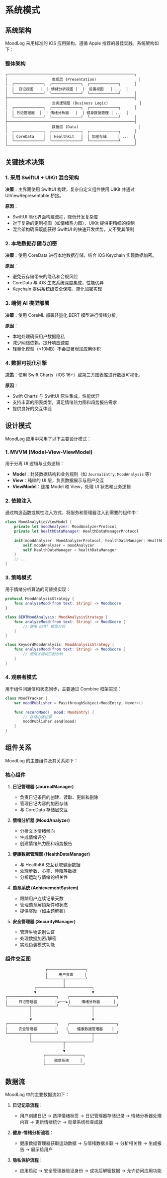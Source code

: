 # 系统模式

## 系统架构

MoodLog 采用标准的 iOS 应用架构，遵循 Apple 推荐的最佳实践。系统架构如下：

### 整体架构

```
┌─────────────────────────────────────────────────────────┐
│                    表现层 (Presentation)                   │
│  ┌─────────────┐  ┌─────────────┐  ┌─────────────┐      │
│  │  日记视图   │  │ 情绪分析视图 │  │  设置视图   │ ...  │
│  └─────────────┘  └─────────────┘  └─────────────┘      │
├─────────────────────────────────────────────────────────┤
│                    业务逻辑层 (Business Logic)              │
│  ┌─────────────┐  ┌─────────────┐  ┌─────────────┐      │
│  │ 日记管理器  │  │ 情绪分析器   │  │ 健身数据管理 │ ...  │
│  └─────────────┘  └─────────────┘  └─────────────┘      │
├─────────────────────────────────────────────────────────┤
│                    数据层 (Data)                           │
│  ┌─────────────┐  ┌─────────────┐  ┌─────────────┐      │
│  │ CoreData    │  │ HealthKit   │  │ 加密存储     │ ...  │
│  └─────────────┘  └─────────────┘  └─────────────┘      │
└─────────────────────────────────────────────────────────┘
```

## 关键技术决策

### 1. 采用 SwiftUI + UIKit 混合架构

**决策**：主界面使用 SwiftUI 构建，复杂自定义组件使用 UIKit 并通过 UIViewRepresentable 桥接。

**原因**：
- SwiftUI 简化界面构建流程，降低开发复杂度
- 对于复杂的定制视图（如情绪热力图），UIKit 提供更精细的控制
- 混合架构确保既能获得 SwiftUI 的快速开发优势，又不受其限制

### 2. 本地数据存储与加密

**决策**：使用 CoreData 进行本地数据存储，结合 iOS Keychain 实现数据加密。

**原因**：
- 避免云存储带来的隐私和合规风险
- CoreData 与 iOS 生态系统深度集成，性能优异
- Keychain 提供系统级安全保障，简化加密实现

### 3. 端侧 AI 模型部署

**决策**：使用 CoreML 部署轻量化 BERT 模型进行情绪分析。

**原因**：
- 本地处理确保用户数据隐私
- 减少网络依赖，提升响应速度
- 轻量化模型（<10MB）不会显著增加应用体积

### 4. 数据可视化引擎

**决策**：使用 Swift Charts（iOS 16+）或第三方图表库进行数据可视化。

**原因**：
- Swift Charts 与 SwiftUI 原生集成，性能优异
- 支持丰富的图表类型，满足情绪热力图和趋势报告需求
- 提供良好的交互体验

## 设计模式

MoodLog 应用中采用了以下主要设计模式：

### 1. MVVM (Model-View-ViewModel)

用于分离 UI 逻辑与业务逻辑：
- **Model**：封装数据结构和业务规则（如 `JournalEntry`, `MoodAnalysis` 等）
- **View**：纯粹的 UI 层，负责数据展示与用户交互
- **ViewModel**：连接 Model 和 View，处理 UI 状态和业务逻辑

### 2. 依赖注入

通过构造函数或属性注入方式，将服务和管理器注入到需要的组件中：
```swift
class MoodAnalyticsViewModel {
    private let moodAnalyzer: MoodAnalyzerProtocol
    private let healthDataManager: HealthDataManagerProtocol
    
    init(moodAnalyzer: MoodAnalyzerProtocol, healthDataManager: HealthDataManagerProtocol) {
        self.moodAnalyzer = moodAnalyzer
        self.healthDataManager = healthDataManager
    }
    // ...
}
```

### 3. 策略模式

用于情绪分析算法的可替换实现：
```swift
protocol MoodAnalysisStrategy {
    func analyzeMood(from text: String) -> MoodScore
}

class BERTMoodAnalysis: MoodAnalysisStrategy {
    func analyzeMood(from text: String) -> MoodScore {
        // 使用 BERT 模型分析
    }
}

class KeywordMoodAnalysis: MoodAnalysisStrategy {
    func analyzeMood(from text: String) -> MoodScore {
        // 使用关键词匹配分析
    }
}
```

### 4. 观察者模式

用于组件间通信和状态同步，主要通过 Combine 框架实现：
```swift
class MoodTracker {
    var moodPublisher = PassthroughSubject<MoodEntry, Never>()
    
    func recordMood(_ mood: MoodEntry) {
        // 存储心情记录
        moodPublisher.send(mood)
    }
}
```

## 组件关系

MoodLog 的主要组件及其关系如下：

### 核心组件

1. **日记管理器 (JournalManager)**
   - 负责日记条目的创建、读取、更新和删除
   - 管理日记内容的加密存储
   - 与 CoreData 存储层交互

2. **情绪分析器 (MoodAnalyzer)**
   - 分析文本情绪倾向
   - 生成情绪评分
   - 创建情绪热力图和趋势报告

3. **健康数据管理器 (HealthDataManager)**
   - 与 HealthKit 交互获取健康数据
   - 处理步数、心率、睡眠等数据
   - 分析运动与情绪的相关性

4. **勋章系统 (AchievementSystem)**
   - 跟踪用户连续记录天数
   - 管理勋章解锁条件和状态
   - 提供奖励（如主题解锁）

5. **安全管理器 (SecurityManager)**
   - 管理生物识别认证
   - 处理数据加密/解密
   - 实现伪装模式功能

### 组件交互图

```
                  ┌─────────────────┐
                  │     用户界面     │
                  └───────┬─────────┘
                          │
             ┌────────────┴────────────┐
             ▼                         ▼
┌──────────────────────┐    ┌─────────────────────┐
│     日记管理器        │◄───►│     情绪分析器      │
└──────────┬───────────┘    └──────────┬──────────┘
           │                           │
           │                           │
           ▼                           ▼
┌──────────────────────┐    ┌─────────────────────┐
│     安全管理器        │    │    健康数据管理器    │
└──────────┬───────────┘    └──────────┬──────────┘
           │                           │
           └──────────────┬────────────┘
                          │
                          ▼
                 ┌─────────────────┐
                 │    勋章系统     │
                 └─────────────────┘
```

## 数据流

MoodLog 中的主要数据流如下：

1. **日记记录流程**：
   - 用户创建日记 → 选择情绪标签 → 日记管理器存储记录 → 情绪分析器处理内容 → 更新情绪统计 → 勋章系统检查成就

2. **健身-情绪分析流程**：
   - 健康数据管理器获取运动数据 → 与情绪数据关联 → 分析相关性 → 生成报告 → 展示给用户

3. **隐私保护流程**：
   - 应用启动 → 安全管理器验证身份 → 成功后解密数据 → 允许访问应用功能 
